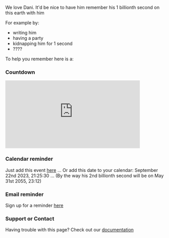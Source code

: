 We love Dani.
It'd be nice to have him remember his 1 billionth second on this earth with him

For example by:
- writing him
- having a party
- kidnapping him for 1 second
- ????

To help you remember here is a:

### Countdown

<iframe src="https://free.timeanddate.com/countdown/i85ma2rr/n268/cf12/cm0/cu4/ct0/cs0/ca0/cr0/ss0/cac000/cpc000/pcfff/tcfff/fs100/szw1000/szh421/tat/tac000/tptin%20timezone%20for/tpc000/mac000/mpc000/iso2023-09-22T21:25:30" allowtransparency="true" frameborder="0" width="420" height="212"></iframe>

### Calendar reminder

Just add this event <a href="daniBillionSeconds.ics">here</a> ...
Or add this date to your calendar: September 22nd 2023, 21:25:30 ...
(By the way his 2nd billionth second will be on May 31st 2055, 23:12)


### Email reminder

Sign up for a reminder [here](https://lmgtfy.app/?q=remind+yourself+with+email)

### Support or Contact

Having trouble with this page? Check out our [documentation](https://lmgtfy.app/?q=internet+problems)
